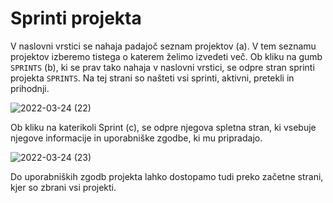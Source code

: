 
# Sprinti projekta

V naslovni vrstici se nahaja padajoč seznam projektov (a). V tem seznamu projektov izberemo tistega o katerem želimo izvedeti več. Ob kliku na gumb `SPRINTS` (b), ki se prav tako nahaja v naslovni vrstici, se odpre stran sprinti projekta `SPRINTS`. Na tej strani so našteti vsi sprinti, aktivni, pretekli in prihodnji. 

![2022-03-24 (22)](https://user-images.githubusercontent.com/24944462/159990818-9848336c-9cff-4112-8ea9-c8268d161137.png)

Ob kliku  na katerikoli Sprint (c), se odpre njegova spletna stran, ki vsebuje njegove informacije in uporabniške zgodbe, ki mu pripradajo. 

![2022-03-24 (23)](https://user-images.githubusercontent.com/24944462/159990888-b220e71e-6d08-4456-ab00-66db2b81e861.png)

Do uporabniških zgodb projekta lahko dostopamo tudi preko začetne strani, kjer so zbrani vsi projekti.

